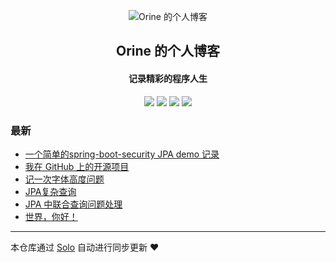 <p align="center"><img alt="Orine 的个人博客" src="https://static.b3log.org/images/brand/solo-32.png"></p><h2 align="center">
Orine 的个人博客
</h2>

<h4 align="center">记录精彩的程序人生</h4>
<p align="center"><a title="Orine 的个人博客" target="_blank" href="https://github.com/OrineK/solo-blog"><img src="https://img.shields.io/github/last-commit/OrineK/solo-blog.svg?style=flat-square&color=FF9900"></a>
<a title="GitHub repo size in bytes" target="_blank" href="https://github.com/OrineK/solo-blog"><img src="https://img.shields.io/github/repo-size/OrineK/solo-blog.svg?style=flat-square"></a>
<a title="Solo Version" target="_blank" href="https://github.com/b3log/solo/releases"><img src="https://img.shields.io/badge/solo-3.6.3-f1e05a.svg?style=flat-square&color=blueviolet"></a>
<a title="Hits" target="_blank" href="https://github.com/b3log/hits"><img src="https://hits.b3log.org/OrineK/solo-blog.svg"></a></p>

### 最新

* [一个简单的spring-boot-security JPA demo 记录](http://blog.jporine.cn/articles/2019/10/28/1572254018307.html)
* [我在 GitHub 上的开源项目](http://blog.jporine.cn/my-github-repos)
* [记一次字体高度问题](http://blog.jporine.cn/articles/2019/09/12/1568268850451.html)
* [JPA复杂查询](http://blog.jporine.cn/articles/2019/08/23/1566552466558.html)
* [JPA 中联合查询问题处理](http://blog.jporine.cn/articles/2019/08/07/1565159060461.html)
* [世界，你好！](http://blog.jporine.cn/hello-solo)



---

本仓库通过 [Solo](https://github.com/b3log/solo) 自动进行同步更新 ❤️ 